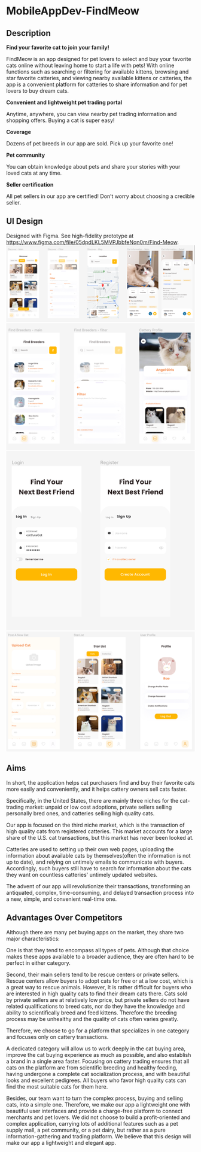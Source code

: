 # MobileAppDev-FindMeow


## Description
**Find your favorite cat to join your family!**

FindMeow is an app designed for pet lovers to select and buy your favorite cats online without leaving home to start a life with pets! With online functions such as searching or filtering for available kittens, browsing and star favorite catteries, and viewing nearby available kittens or catteries, the app is a convenient platform for catteries to share information and for pet lovers to buy dream cats.
 
**Convenient and lightweight pet trading portal**

 Anytime, anywhere, you can view nearby pet trading information and shopping offers. Buying a cat is super easy!
 
**Coverage**

 Dozens of pet breeds in our app are sold. Pick up your favorite one!
 
**Pet community**

 You can obtain knowledge about pets and share your stories with your loved cats at any time.
 
**Seller certification**

 All pet sellers in our app are certified! Don’t worry about choosing a credible seller.
 


## UI Design
Designed with Figma.
See high-fidelity prototype at https://www.figma.com/file/05dpdLKL5MVPJbbfeNqn0m/Find-Meow.
![discover](./UI_Design/Discover.png)
![findBreeders](./UI_Design/Find_Breeders.png)
![login](./UI_Design/login.png)
![otherPics](./UI_Design/Other_Tab_Pages.png)



## Aims
In short, the application helps cat purchasers find and buy their favorite cats more easily and conveniently, and it helps cattery owners sell cats faster.

Specifically, in the United States, there are mainly three niches for the cat-trading market: unpaid or low cost adoptions, private sellers selling personally bred ones, and catteries selling high quality cats.

Our app is focused on the third niche market, which is the transaction of high quality cats from registered catteries. This market accounts for a large share of the U.S. cat transactions, but this market has never been looked at. 

Catteries are used to setting up their own web pages, uploading the information about available cats by themselves(often the information is not up to date), and relying on untimely emails to communicate with buyers. Accordingly, such buyers still have to search for information about the cats they want on countless catteries' untimely updated websites. 

The advent of our app will revolutionize their transactions, transforming an antiquated, complex, time-consuming, and delayed transaction process into a new, simple, and convenient real-time one.

## Advantages Over Competitors
Although there are many pet buying apps on the market, they share two major characteristics:

One is that they tend to encompass all types of pets. Although that choice makes these apps available to a broader audience, they are often hard to be perfect in either category.

Second, their main sellers tend to be rescue centers or private sellers. Rescue centers allow buyers to adopt cats for free or at a low cost, which is a great way to rescue animals. However, It is rather difficult for buyers who are interested in high quality cats to find their dream cats there. Cats sold by private sellers are at relatively low price, but private sellers do not have related qualifications to breed cats, nor do they have the knowledge and ability to scientifically breed and feed kittens. Therefore the breeding process may be unhealthy and the quality of cats often varies greatly.

Therefore, we choose to go for a platform that specializes in one category and focuses only on cattery transactions.

A dedicated category will allow us to work deeply in the cat buying area, improve the cat buying experience as much as possible, and also establish a brand in a single area faster. Focusing on cattery trading ensures that all cats on the platform are from scientific breeding and healthy feeding, having undergone a complete cat socialization process, and with beautiful looks and excellent pedigrees. All buyers who favor high quality cats can find the most suitable cats for them here.

Besides, our team want to turn the complex process, buying and selling cats, into a simple one. Therefore, we make our app a lightweight one with beautiful user interfaces and provide a charge-free platform to connect merchants and pet lovers. We did not choose to build a profit-oriented and complex application, carrying lots of additional features such as a pet supply mall, a pet community, or a pet dairy, but rather as a pure information-gathering and trading platform. We believe that this design will make our app a lightweight and elegant app. 
